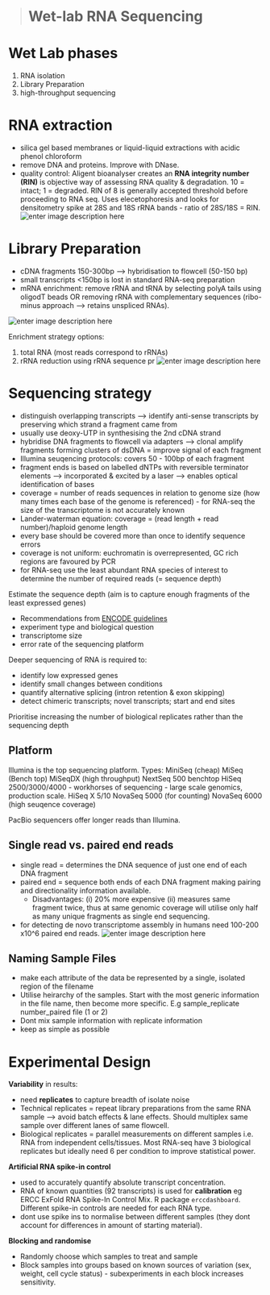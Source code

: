 >  # Wet-lab RNA Sequencing

# Wet Lab phases
1. RNA isolation
2. Library Preparation
3. high-throughput sequencing

 # RNA extraction
 
* silica gel based membranes or liquid-liquid extractions with acidic phenol chloroform
* remove DNA and proteins. Improve with DNase.
* quality control: Aligent bioanalyser creates an **RNA integrity number (RIN)** is objective way of assessing RNA quality & degradation. 10 = intact; 1 = degraded. RIN of 8 is generally accepted threshold before proceeding to RNA seq. Uses elecetophoresis and looks for densitometry spike at 28S and 18S rRNA bands - ratio of 28S/18S = RIN.
 ![enter image description here](http://tlcr.amegroups.com/article/viewFile/286/596/2055)

# Library Preparation
* cDNA fragments 150-300bp —> hybridisation to flowcell (50-150 bp)
* small transcripts <150bp is lost in standard RNA-seq preparation
* mRNA enrichment: remove rRNA and tRNA by selecting polyA tails using oligodT beads OR removing rRNA with complementary sequences (ribo-minus approach —> retains unspliced RNAs).

![enter image description here](https://journals.plos.org/ploscompbiol/article/figure/image?size=large&id=info:doi/10.1371/journal.pcbi.1004393.g003)
 
 Enrichment strategy options:
 1. total RNA (most reads correspond to rRNAs)
 2. rRNA reduction using rRNA sequence pr
 ![enter image description here](https://journals.plos.org/ploscompbiol/article?id=10.1371/journal.pcbi.1004393#sec001)
# Sequencing strategy
* distinguish overlapping transcripts —> identify anti-sense transcripts by preserving which strand a fragment came from
* usually use deoxy-UTP in synthesising the 2nd cDNA strand
* hybridise DNA fragments to flowcell via adapters —> clonal amplify fragments forming clusters of dsDNA = improve signal of each fragment
* Illumina seuqencing protocols: covers 50 - 100bp of each fragment
* fragment ends is based on labelled dNTPs with reversible terminator elements —> incorporated & excited by a laser —> enables optical identification of bases
* coverage = number of reads sequences in relation to genome size (how many times each base of the genome is referenced) - for RNA-seq the size of the transcriptome is not accurately known
* Lander-waterman equation: coverage = (read length + read number)/haploid genome length
* every base should be covered more than once to identify sequence errors
* coverage is not uniform: euchromatin is overrepresented, GC rich regions are favoured by PCR
* for RNA-seq use the least abundant RNA species of interest to determine the number of required reads (= sequence depth)

Estimate the sequence depth (aim is to capture enough fragments of the least expressed genes)
-  Recommendations from [ENCODE guidelines](https://www.encodeproject.org/about/experiment-guidelines/)
- experiment type and biological question
- transcriptome size
- error rate of the sequencing platform

Deeper sequencing of RNA is required to:
* identify low expressed genes
* identify small changes between conditions
* quantify alternative splicing (intron retention & exon skipping)
* detect chimeric transcripts; novel transcripts; start and end sites

Prioritise increasing the number of biological replicates rather than the sequencing depth

## Platform
Illumina is the top sequencing platform. Types:
MiniSeq (cheap)
MiSeq (Bench top)
MiSeqDX (high throughput)
NextSeq 500 benchtop
HiSeq 2500/3000/4000 - workhorses of sequencing - large scale genomics, production scale.
HiSeq X 5/10
NovaSeq 5000 (for counting)
NovaSeq 6000 (high seuqence coverage)

PacBio sequencers offer longer reads than Illumina. 

## Single read vs. paired end reads
* single read = determines the DNA sequence of just one end of each DNA fragment
* paired end = sequence both ends of each DNA fragment making pairing and directionality information available. 
	* Disadvantages: (i) 20% more expensive (ii) measures same fragment twice, thus at same genomic coverage will utilise only half as many unique fragments as single end sequencing. 
* for detecting de novo transcriptome assembly in humans need 100-200 x10^6 paired end reads.
![enter image description here](https://www.yourgenome.org/sites/default/files/images/illustrations/bioinformatics_single-end_pair-end_reads_yourgenome.png)

## Naming Sample Files

- make each attribute of the data be represented by a single, isolated region of the filename
- Utilise heirarchy of the samples. Start with the most generic information in the file name, then become more specific. E.g sample_replicate number_paired file (1 or 2)
- Dont mix sample information with replicate information
- keep as simple as possible


# Experimental Design
 
**Variability** in results:
* need **replicates** to capture breadth of isolate noise
* Technical replicates = repeat library preparations from the same RNA sample —> avoid batch effects & lane effects. Should multiplex same sample over different lanes of same flowcell.
* Biological replicates = parallel measurements on different samples i.e. RNA from independent cells/tissues. Most RNA-seq have 3 biological replicates but ideally need 6 per condition to improve statistical power.
 
**Artificial RNA spike-in control**
* used to accurately quantify absolute transcript concentration. 
* RNA of known quantities (92 transcripts) is used for **calibration** eg ERCC ExFold RNA Spike-In Control Mix. R package `erccdashboard`. Different spike-in controls are needed for each RNA type.
* dont use spike ins to normalise between different samples (they dont account for differences in amount of starting material).
 
**Blocking and randomise**
* Randomly choose which samples to treat and sample
* Block samples into groups based on known sources of variation (sex, weight, cell cycle status) - subexperiments in each block increases sensitivity.
<!--stackedit_data:
eyJoaXN0b3J5IjpbLTg4ODMzODkzOSw3OTMyNjMwMDgsLTE2Nz
c0MjI1ODVdfQ==
-->